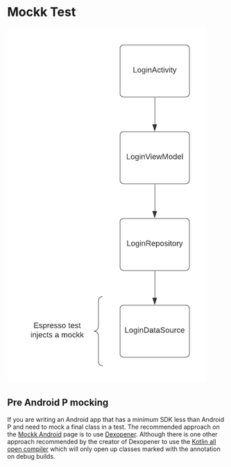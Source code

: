 # Mockk Test

![](img/login-mockk.png)

## Pre Android P mocking

If you are writing an Android app that has a minimum SDK less than Android P and need to mock a final class in a test. The recommended approach on the [Mockk Android](https://mockk.io/ANDROID.html) page is to use [Dexopener](https://github.com/tmurakami/dexopener). Although there is one other approach recommended by the creator of Dexopener to use the [Kotlin all open compiler](https://kotlinlang.org/docs/all-open-plugin.html) which will only open up classes marked with the annotation on debug builds. 
